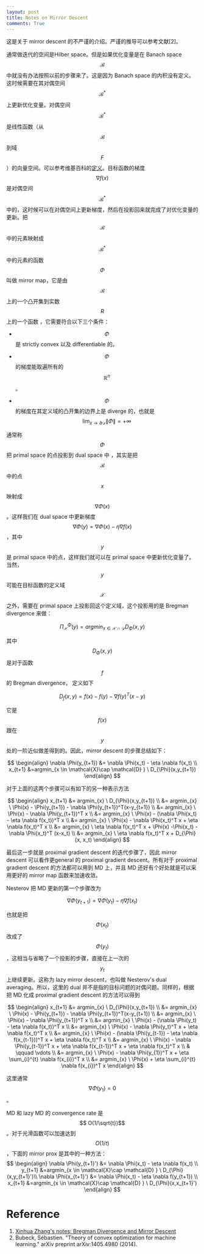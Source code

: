 ```yaml
---
layout: post
title: Notes on Mirror Descent
comments: True
---
```


这是关于 mirror descent 的不严谨的介绍。严谨的推导可以参考文献[2]。

通常做迭代的空间是Hilber space。但是如果优化变量是在 Banach space $$ \mathcal{B}$$ 中就没有办法按照以前的步骤来了。这是因为 Banach space 的内积没有定义。这时候需要在其对偶空间 $$ \mathcal{B}^*$$ 上更新优化变量。对偶空间 $$ \mathcal{B}^*$$ 是线性函数（从 $$ \mathcal{B}$$ 到域 $$ F$$ ）的向量空间。可以参考维基百科的[定义](https://en.wikipedia.org/wiki/Dual_space)。目标函数的梯度 $$ \nabla f(x)$$ 是对偶空间 $$ \mathcal{B}^*$$ 中的，这时候可以在对偶空间上更新梯度，然后在投影回来就完成了对优化变量的更新。把 $$ \mathcal{B}$$ 中的元素映射成 $$ \mathcal{B}^*$$ 中的元素的函数 $$ \Phi$$ 叫做 mirror map，它是由 $$ \mathcal{B}$$ 上的一个凸开集到实数 $$ R$$ 上的一个函数 ，它需要符合以下三个条件：

- $$ \Phi$$ 是 strictly convex 以及 differentiable 的。

- $$ \Phi$$ 的梯度能取遍所有的 $$ \mathbb{R}^n$$。

- $$ \Phi$$ 的梯度在其定义域的凸开集的边界上是 diverge 的，也就是 $$\lim_{x \to \partial{\mathcal{D}} } \|\Phi\| = + \infty$$

通常称 $$\Phi $$ 把 primal space 的点投影到 dual space 中 ，其实是把  $$ \mathcal{B}$$ 中的点 $$ x$$ 映射成 $$ \nabla \Phi(x)$$ 。这样我们在 dual space 中更新梯度 $$ \nabla \Phi(y) = \nabla \Phi(x) - \eta \nabla f(x)$$，其中 $$ y$$ 是 primal space 中的点，这样我们就可以在 primal space 中更新优化变量了。当然，$$ y$$ 可能在目标函数的定义域 $$ \mathcal{X}$$ 之外，需要在 primal space 上投影回这个定义域，这个投影用的是 Bregman divergence 来做：

$$
\Pi_{\mathcal{X}}^{\Phi}(y)= argmin_{x \in \mathcal{X}\cap \mathcal{D} } D_{\Phi}(x,y)
$$

其中 $$ D_{\Phi}(x,y)$$ 是对于函数 $$ f$$ 的 Bregman divergence， 定义如下

$$
D_{f}(x,y) = f(x) - f(y) - \nabla f(y)^T(x-y)
$$

它是 $$ f(x)$$ 跟在 $$ y$$ 处的一阶近似做差得到的。因此，mirror descent 的步骤总结如下：

$$
\begin{align}
\nabla \Phi(y_{t+1}) &= \nabla \Phi(x_t) - \eta \nabla f(x_t) \\
x_{t+1} &=argmin_{x \in \mathcal{X}\cap \mathcal{D} } \ D_{\Phi}(x,y_{t+1})
\end{align}
$$

对于上面的这两个步骤可以有如下的另一种表示方法

$$
\begin{align}
x_{t+1} &= argmin_{x} \ D_{\Phi}(x,y_{t+1}) \\
&= argmin_{x} \ \Phi(x) - \Phi(y_{t+1}) - \nabla \Phi(y_{t+1})^T(x-y_{t+1}) \\
&= argmin_{x} \ \Phi(x)  - \nabla \Phi(y_{t+1})^T x \\
&= argmin_{x} \ \Phi(x)  -  (\nabla \Phi(x_t) - \eta \nabla f(x_t))^T x \\
&= argmin_{x} \ \Phi(x)  -  \nabla \Phi(x_t)^T x + \eta \nabla f(x_t)^T x \\
&= argmin_{x} \ \eta \nabla f(x_t)^T x + \Phi(x) -\Phi(x_t) -  \nabla \Phi(x_t)^T (x-x_t)   \\
&= argmin_{x} \ \eta \nabla f(x_t)^T x  + D_{\Phi}(x, x_t)
\end{align}
$$

最后这一步就是 proximal gradient descent  的迭代步骤了，因此 mirror descent 可以看作更general 的 proximal gradient descent。所有对于 proximal gradient descent 的方法都可以用到 MD 上，并且 MD 还好有个好处就是可以采用更好的 mirror map 函数来加速收敛。


Nesterov 把 MD 更新的第一个步骤改为

$$
\nabla \Phi(y_{t+1}) = \nabla \Phi(y_t) - \eta \nabla f(x_t)
$$

也就是把 $$ \Phi(x_t)$$ 改成了 $$ \Phi(y_t)$$，这相当与省略了一个投影的步骤，直接在上一次的 $$ y_t$$ 上继续更新。这称为 lazy mirror descent，也叫做 Nesterov's dual averaging。所以，这里的 dual 并不是指的目标问题的对偶问题。同样的，根据把 MD 化成 proximal gradient descent  的方法可以得到

$$
\begin{align}
x_{t+1} &= argmin_{x} \ D_{\Phi}(x,y_{t+1}) \\
&= argmin_{x} \ \Phi(x) - \Phi(y_{t+1}) - \nabla \Phi(y_{t+1})^T(x-y_{t+1}) \\
&= argmin_{x} \ \Phi(x)  - \nabla \Phi(y_{t+1})^T x \\
&= argmin_{x} \ \Phi(x)  -  (\nabla \Phi(y_t) - \eta \nabla f(x_t))^T x \\
&= argmin_{x} \ \Phi(x)  -  \nabla \Phi(y_t)^T x + \eta \nabla f(x_t)^T x \\
&= argmin_{x} \ \Phi(x)  -  (\nabla \Phi(y_{t-1}) - \eta \nabla f(x_{t-1}))^T x + \eta \nabla f(x_t)^T x \\
&= argmin_{x} \ \Phi(x)  -  \nabla \Phi(y_{t-1})^T x + \eta \nabla f(x_{t-1})^T x + \eta \nabla f(x_t)^T x \\
& \qquad \vdots \\
&= argmin_{x} \ \Phi(x)  -  \nabla \Phi(y_{1})^T x + \eta \sum_{i}^{t} \nabla f(x_{i})^T x \\
&= argmin_{x} \ \Phi(x)  + \eta \sum_{i}^{t} \nabla f(x_{i})^T x 
\end{align}
$$

这里通常 $$ \nabla \Phi(y_{1})=0$$。

MD 和 lazy MD 的 convergence rate 是 $$ O(1/\sqrt{t})$$。对于光滑函数可以加速达到 $$ O(1/t)$$，下面的 mirror prox 是其中的一种方法：
$$
\begin{align}
\nabla \Phi(y_{t+1}') &= \nabla \Phi(x_t) - \eta \nabla f(x_t) \\
y_{t+1} &=argmin_{x \in \mathcal{X}\cap \mathcal{D} } \ D_{\Phi}(x,y_{t+1}')\\
\nabla \Phi(x_{t+1}') &= \nabla \Phi(x_t) - \eta \nabla f(y_{t+1}) \\
x_{t+1} &=argmin_{x \in \mathcal{X}\cap \mathcal{D} } \ D_{\Phi}(x,x_{t+1}')
\end{align}
$$



# Reference
1. [Xinhua Zhang's notes: Bregman Divergence and Mirror Descent](http://users.cecs.anu.edu.au/~xzhang/teaching/bregman.pdf)
2. Bubeck, Sébastien. "Theory of convex optimization for machine learning." arXiv preprint arXiv:1405.4980 (2014).
